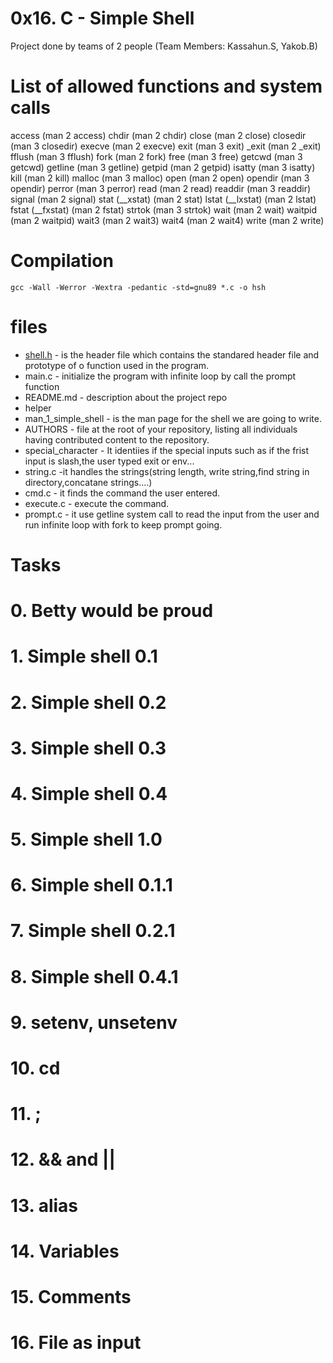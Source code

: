 # 0x16. C - Simple Shell
 Project done by teams of 2 people (Team Members: Kassahun.S, Yakob.B)

# List of allowed functions and system calls
access (man 2 access)
chdir (man 2 chdir)
close (man 2 close)
closedir (man 3 closedir)
execve (man 2 execve)
exit (man 3 exit)
_exit (man 2 _exit)
fflush (man 3 fflush)
fork (man 2 fork)
free (man 3 free)
getcwd (man 3 getcwd)
getline (man 3 getline)
getpid (man 2 getpid)
isatty (man 3 isatty)
kill (man 2 kill)
malloc (man 3 malloc)
open (man 2 open)
opendir (man 3 opendir)
perror (man 3 perror)
read (man 2 read)
readdir (man 3 readdir)
signal (man 2 signal)
stat (__xstat) (man 2 stat)
lstat (__lxstat) (man 2 lstat)
fstat (__fxstat) (man 2 fstat)
strtok (man 3 strtok)
wait (man 2 wait)
waitpid (man 2 waitpid)
wait3 (man 2 wait3)
wait4 (man 2 wait4)
write (man 2 write)

# Compilation
`gcc -Wall -Werror -Wextra -pedantic -std=gnu89 *.c -o hsh`

# files
- [shell.h](https://github.com/Yakob72119/simple_shell/blob/master/shell.h) - is the header file which contains the standared header file and prototype of o function used in the program.
- main.c - initialize the program with infinite loop by call the prompt function
- README.md - description about the project repo
- helper
- man_1_simple_shell - is the man page for the shell we are going to write.
- AUTHORS - file at the  root of your repository, listing all individuals having contributed content to the repository. 
- special_character - It identiies if the special inputs such as if the frist input is slash,the user typed exit or env...
- string.c -it handles the strings(string length, write string,find string in directory,concatane strings....)
- cmd.c - it finds the command the user entered.
- execute.c - execute the command.
- prompt.c - it use getline system call to read the input from the user and run infinite loop with fork to keep prompt going.

# Tasks

# 0. Betty would be proud 
# 1. Simple shell 0.1
# 2. Simple shell 0.2
# 3. Simple shell 0.3
# 4. Simple shell 0.4
# 5. Simple shell 1.0
# 6. Simple shell 0.1.1
# 7. Simple shell 0.2.1
# 8. Simple shell 0.4.1
# 9. setenv, unsetenv
# 10. cd
# 11. ;
# 12. && and ||
# 13. alias
# 14. Variables
# 15. Comments
# 16. File as input
